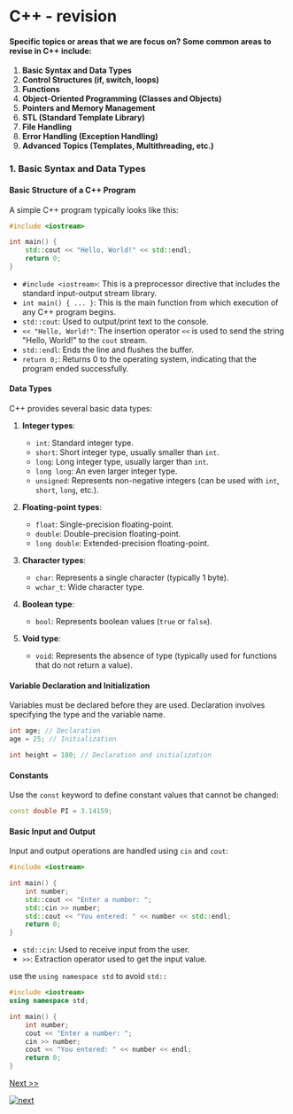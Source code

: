# C++ - revision

#### Specific topics or areas that we are focus on? Some common areas to revise in C++ include:

1. **Basic Syntax and Data Types**
2. **Control Structures (if, switch, loops)**
3. **Functions**
4. **Object-Oriented Programming (Classes and Objects)**
5. **Pointers and Memory Management**
6. **STL (Standard Template Library)**
7. **File Handling**
8. **Error Handling (Exception Handling)**
9. **Advanced Topics (Templates, Multithreading, etc.)**

### 1. Basic Syntax and Data Types

#### Basic Structure of a C++ Program

A simple C++ program typically looks like this:

```cpp
#include <iostream>

int main() {
    std::cout << "Hello, World!" << std::endl;
    return 0;
}
```

- `#include <iostream>`: This is a preprocessor directive that includes the standard input-output stream library.
- `int main() { ... }`: This is the main function from which execution of any C++ program begins.
- `std::cout`: Used to output/print text to the console.
- `<< "Hello, World!"`: The insertion operator `<<` is used to send the string "Hello, World!" to the `cout` stream.
- `std::endl`: Ends the line and flushes the buffer.
- `return 0;`: Returns 0 to the operating system, indicating that the program ended successfully.

#### Data Types

C++ provides several basic data types:

1. **Integer types**:

   - `int`: Standard integer type.
   - `short`: Short integer type, usually smaller than `int`.
   - `long`: Long integer type, usually larger than `int`.
   - `long long`: An even larger integer type.
   - `unsigned`: Represents non-negative integers (can be used with `int`, `short`, `long`, etc.).

2. **Floating-point types**:

   - `float`: Single-precision floating-point.
   - `double`: Double-precision floating-point.
   - `long double`: Extended-precision floating-point.

3. **Character types**:

   - `char`: Represents a single character (typically 1 byte).
   - `wchar_t`: Wide character type.

4. **Boolean type**:

   - `bool`: Represents boolean values (`true` or `false`).

5. **Void type**:

   - `void`: Represents the absence of type (typically used for functions that do not return a value).

#### Variable Declaration and Initialization

Variables must be declared before they are used. Declaration involves specifying the type and the variable name.

```cpp
int age; // Declaration
age = 25; // Initialization

int height = 180; // Declaration and initialization
```

#### Constants

Use the `const` keyword to define constant values that cannot be changed:

```cpp
const double PI = 3.14159;
```

#### Basic Input and Output

Input and output operations are handled using `cin` and `cout`:

```cpp
#include <iostream>

int main() {
    int number;
    std::cout << "Enter a number: ";
    std::cin >> number;
    std::cout << "You entered: " << number << std::endl;
    return 0;
}
```

- `std::cin`: Used to receive input from the user.
- `>>`: Extraction operator used to get the input value.

use the `using namespace std` to avoid `std::`

```cpp
#include <iostream>
using namespace std;

int main() {
    int number;
    cout << "Enter a number: ";
    cin >> number;
    cout << "You entered: " << number << endl;
    return 0;
}
```

[Next &gt;&gt;](./2.README.md)

[![next](https://img.shields.io/badge/Next%20%3E%3E-%238A2BE2.svg?logo=&logoColor=white)](./2.README.md "next page")
